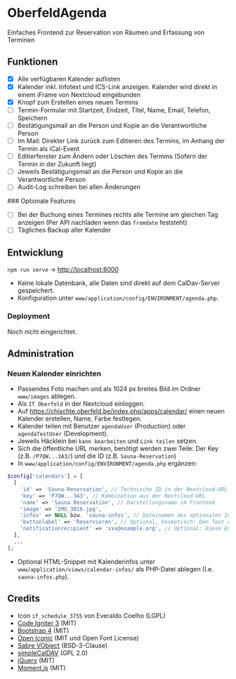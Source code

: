 # OberfeldAgenda

Einfaches Frontend zur Reservation von Räumen und Erfassung von Terminen

## Funktionen

- [x] Alle verfügbaren Kalender auflisten
- [X] Kalender inkl. Infotext und ICS-Link anzeigen. Kalender wird direkt in einem iFrame von Nextcloud eingebunden
- [X] Knopf zum Erstellen eines neuen Termins
- [ ] Termin-Formular mit Startzeit, Endzeit, Titel, Name, Email, Telefon, Speichern
- [ ] Bestätigungsmail an die Person und Kopie an die Verantwortliche Person
- [ ] Im Mail: Direkter Link zurück zum Editieren des Termins, im Anhang der Termin als iCal-Event
- [ ] Editierfenster zum Ändern oder Löschen des Termins (Sofern der Termin in der Zukunft liegt)
- [ ] Jeweils Bestätigungsmail an die Person und Kopie an die Verantwortliche Person
- [ ] Audit-Log schreiben bei allen Änderungen

### Optionale Features

- [ ] Bei der Buchung eines Termines rechts alle Termine am gleichen Tag anzeigen (Per API nachladen wenn das `fromdate` feststeht)
- [ ] Tägliches Backup aller Kalender

## Entwicklung

`npm run serve` -> <http://localhost:8000>

- Keine lokale Datenbank, alle Daten sind direkt auf dem CalDav-Server gespeichert.
- Konfiguration unter `www/application/config/ENVIRONMENT/agenda.php`.

### Deployment

Noch nicht eingerichtet.

## Administration

### Neuen Kalender einrichten

- Passendes Foto machen und als 1024 px breites Bild im Ordner `www/images` ablegen.
- Als `IT Oberfeld` in der Nextcloud einloggen.
- Auf <https://chischte.oberfeld.be/index.php/apps/calendar/> einen neuen Kalender erstellen, Name, Farbe festlegen.
- Kalender teilen mit Benutzer `agendaUser` (Production) oder `agendaTestUser` (Development).
- Jeweils Häcklein bei `kann bearbeiten` und `Link teilen` setzen.
- Sich die öffentliche URL merken, benötigt werden zwei Teile: Der Key (z.B. `/P7QW...3A3/`) und die ID  (z.B. `Sauna-Reservation`)
- In `www/application/config/ENVIRONMENT/agenda.php` ergänzen:

```php
$config['calendars'] = [
  [
    'id' => 'Sauna-Reservation', // Technische ID in der Nextcloud-URL
    'key' => 'P7QW...3A3', // Kombination aus der Nextcloud-URL
    'name' => 'Sauna Reservation', // Darstellungsname im Frontend
    'image' => 'IMG_3016.jpg',
    'infos' => NULL bzw. 'sauna-infos', // Dateinamen des optionalen Infotextes zu diesem Kalender
    'buttonlabel' => 'Reservieren', // Optional, kosmetisch: Den Text auf dem 'Reservieren'-Knopf ändern.
    'notificationrecipient' => 'xxx@example.org', // Optional: Diese Email-Adresse wird über Reservationen und Änderungen informiert.
  ],
  ...
];
```

- Optional HTML-Snippet mit Kalenderinfos unter `www/application/views/calendar-infos/` als PHP-Datei ablegen (I.e. `sauna-infos.php`).

## Credits

- Icon `if_schedule_3755` von Everaldo Coelho (LGPL)
- [Code Igniter 3](https://codeigniter.com) (MIT)
- [Bootstrap 4](hhttps://getbootstrap.com) (MIT)
- [Open Iconic](https://useiconic.com/open/) (MIT und Open Font License)
- [Sabre VObject](http://sabre.io/vobject/) (BSD-3-Clause)
- [simpleCalDAV](https://github.com/thecsea/simpleCalDAV) (GPL 2.0)
- [jQuery](http://jquery.com/) (MIT)
- [Moment.js](http://momentjs.com) (MIT)
